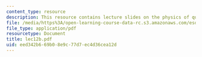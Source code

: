 ```yaml
---
content_type: resource
description: This resource contains lecture slides on the physics of queuing.
file: /media/https%3A/open-learning-course-data-rc.s3.amazonaws.com/esd-86-models-data-and-inference-for-socio-technical-systems-spring-2007/eed342b669b08e9c77d7ec4d36cea12d_lec12b.pdf
file_type: application/pdf
resourcetype: Document
title: lec12b.pdf
uid: eed342b6-69b0-8e9c-77d7-ec4d36cea12d
---
```

